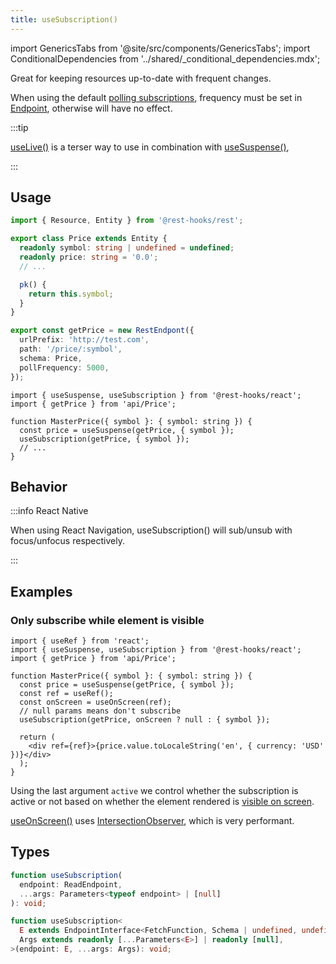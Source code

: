 ```yaml
---
title: useSubscription()
---
```


<head>
  <title>useSubscription() - Updating frequent data changes in React</title>
</head>

import GenericsTabs from '@site/src/components/GenericsTabs';
import ConditionalDependencies from '../shared/\_conditional_dependencies.mdx';


Great for keeping resources up-to-date with frequent changes.

When using the default [polling subscriptions](./PollingSubscription), frequency must be set in
[Endpoint](/rest/api/Endpoint), otherwise will have no effect.

:::tip

[useLive()](./useLive.md) is a terser way to use in combination with [useSuspense()](./useSuspense.md),

:::

## Usage

```typescript title="api/Price.ts"
import { Resource, Entity } from '@rest-hooks/rest';

export class Price extends Entity {
  readonly symbol: string | undefined = undefined;
  readonly price: string = '0.0';
  // ...

  pk() {
    return this.symbol;
  }
}

export const getPrice = new RestEndpont({
  urlPrefix: 'http://test.com',
  path: '/price/:symbol',
  schema: Price,
  pollFrequency: 5000,
});
```

```tsx title="MasterPrice.tsx"
import { useSuspense, useSubscription } from '@rest-hooks/react';
import { getPrice } from 'api/Price';

function MasterPrice({ symbol }: { symbol: string }) {
  const price = useSuspense(getPrice, { symbol });
  useSubscription(getPrice, { symbol });
  // ...
}
```


## Behavior

<ConditionalDependencies hook="useSubscription" />

:::info React Native

When using React Navigation, useSubscription() will sub/unsub with focus/unfocus respectively.

:::

## Examples

### Only subscribe while element is visible

```tsx title="MasterPrice.tsx"
import { useRef } from 'react';
import { useSuspense, useSubscription } from '@rest-hooks/react';
import { getPrice } from 'api/Price';

function MasterPrice({ symbol }: { symbol: string }) {
  const price = useSuspense(getPrice, { symbol });
  const ref = useRef();
  const onScreen = useOnScreen(ref);
  // null params means don't subscribe
  useSubscription(getPrice, onScreen ? null : { symbol });

  return (
    <div ref={ref}>{price.value.toLocaleString('en', { currency: 'USD' })}</div>
  );
}
```

Using the last argument `active` we control whether the subscription is active or not
based on whether the element rendered is [visible on screen](https://usehooks.com/useOnScreen/).

[useOnScreen()](https://usehooks.com/useOnScreen/) uses [IntersectionObserver](https://developer.mozilla.org/en-US/docs/Web/API/Intersection_Observer_API), which is very performant.

## Types

<GenericsTabs>

```typescript
function useSubscription(
  endpoint: ReadEndpoint,
  ...args: Parameters<typeof endpoint> | [null]
): void;
```

```typescript
function useSubscription<
  E extends EndpointInterface<FetchFunction, Schema | undefined, undefined>,
  Args extends readonly [...Parameters<E>] | readonly [null],
>(endpoint: E, ...args: Args): void;
```

</GenericsTabs>
